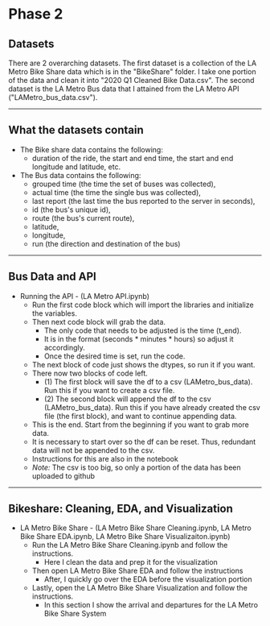 # Phase 2

## Datasets
There are 2 overarching datasets. 
The first dataset is a collection of the LA Metro Bike Share data which is in the "BikeShare" folder. I take one portion of the data and clean it into "2020 Q1 Cleaned Bike Data.csv".
The second dataset is the LA Metro Bus data that I attained from the LA Metro API ("LAMetro_bus_data.csv").

---

## What the datasets contain
- The Bike share data contains the following: 
  - duration of the ride, the start and end time, the start and end longitude and latitude, etc.
- The Bus data contains the following:
  - grouped time (the time the set of buses was collected),
  - actual time (the time the single bus was collected),
  - last report (the last time the bus reported to the server in seconds),
  - id (the bus's unique id),
  - route (the bus's current route),
  - latitude,
  - longitude,
  - run (the direction and destination of the bus)
  
---  

## Bus Data and API
- Running the API - (LA Metro API.ipynb)
  - Run the first code block which will import the libraries and initialize the variables.
  - Then next code block will grab the data.
    - The only code that needs to be adjusted is the time (t_end).
    - It is in the format (seconds * minutes * hours) so adjust it accordingly.
    - Once the desired time is set, run the code.
  - The next block of code just shows the dtypes, so run it if you want.
  - There now two blocks of code left.
    - (1) The first block will save the df to a csv (LAMetro_bus_data). Run this if you want to create a csv file.
    - (2) The second block will append the df to the csv (LAMetro_bus_data). Run this if you have already created the csv file (the first block), and want to continue appending data.
  - This is the end. Start from the beginning if you want to grab more data.
  - It is necessary to start over so the df can be reset. Thus, redundant data will not be appended to the csv.
  - Instructions for this are also in the notebook
  - *Note:* The csv is too big, so only a portion of the data has been uploaded to github
  
---

## Bikeshare: Cleaning, EDA, and Visualization
- LA Metro Bike Share - (LA Metro Bike Share Cleaning.ipynb, LA Metro Bike Share EDA.ipynb, LA Metro Bike Share Visualizaiton.ipynb)
  - Run the LA Metro Bike Share Cleaning.ipynb and follow the instructions.
    - Here I clean the data and prep it for the visualization
  - Then open LA Metro Bike Share EDA and follow the instructions
    - After, I quickly go over the EDA before the visualization portion
  - Lastly, open the LA Metro Bike Share Visualization and follow the instructions.
    - In this section I show the arrival and departures for the LA Metro Bike Share System
